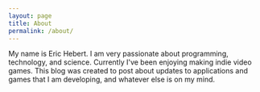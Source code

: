 ```yaml
---
layout: page
title: About
permalink: /about/
---
```


My name is Eric Hebert. I am very passionate about programming, technology, and science. Currently I've been enjoying making indie video games. This blog was created to post about updates to applications and games that I am developing, and whatever else is on my mind.